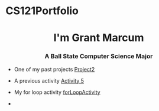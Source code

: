 # CS121Portfolio
<h1 align="center"> I'm Grant Marcum</h1>
<h3 align="Center"> A Ball State Computer Science Major</h3>

- One of my past projects [Project2](https://github.com/GMANN05/Project-2/blob/675b319e952b70ac9838b425100209cb9bb7bda0/TestScores.java)

- A previous activity [Activity 5](https://github.com/GMANN05/Activty5/blob/ff30731eeb3ef52745b4e1bc1d0fc72f4f272afb/switchActivity.java)
  
- My for loop activity [forLoopActivity](https://github.com/GMANN05/forLoopActivity.git)

- 
